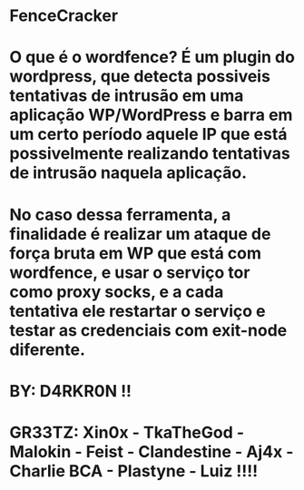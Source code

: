 # FenceCracker

# O que é o wordfence? É um plugin do wordpress, que detecta possiveis tentativas de intrusão em uma aplicação WP/WordPress e barra em um  certo período aquele IP que está possivelmente realizando tentativas de intrusão naquela aplicação.
# No caso dessa ferramenta, a finalidade é realizar um ataque de força bruta em WP que está com wordfence, e usar o serviço tor como proxy socks, e a cada tentativa ele restartar o serviço e testar as credenciais com exit-node diferente.

# BY: D4RKR0N !!
# GR33TZ: Xin0x - TkaTheGod - Malokin - Feist - Clandestine - Aj4x - Charlie BCA - Plastyne - Luiz !!!!
